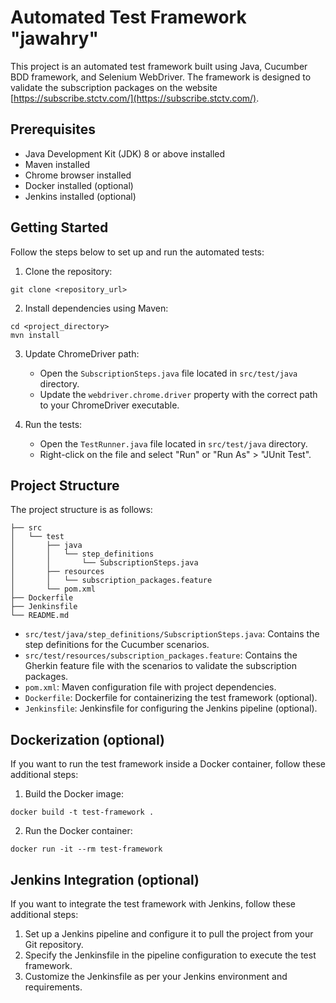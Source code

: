 

# Automated Test Framework "jawahry"

This project is an automated test framework built using Java, Cucumber BDD framework, and Selenium WebDriver. The framework is designed to validate the subscription packages on the website [https://subscribe.stctv.com/](https://subscribe.stctv.com/).

## Prerequisites

- Java Development Kit (JDK) 8 or above installed
- Maven installed
- Chrome browser installed
- Docker installed (optional)
- Jenkins installed (optional)

## Getting Started

Follow the steps below to set up and run the automated tests:

1. Clone the repository:

```
git clone <repository_url>
```

2. Install dependencies using Maven:

```
cd <project_directory>
mvn install
```

3. Update ChromeDriver path:
   - Open the `SubscriptionSteps.java` file located in `src/test/java` directory.
   - Update the `webdriver.chrome.driver` property with the correct path to your ChromeDriver executable.

4. Run the tests:
   - Open the `TestRunner.java` file located in `src/test/java` directory.
   - Right-click on the file and select "Run" or "Run As" > "JUnit Test".

## Project Structure

The project structure is as follows:

```
├── src
│   └── test
│       ├── java
│       │   └── step_definitions
│       │       └── SubscriptionSteps.java
│       ├── resources
│       │   └── subscription_packages.feature
│       └── pom.xml
├── Dockerfile
├── Jenkinsfile
└── README.md
```

- `src/test/java/step_definitions/SubscriptionSteps.java`: Contains the step definitions for the Cucumber scenarios.
- `src/test/resources/subscription_packages.feature`: Contains the Gherkin feature file with the scenarios to validate the subscription packages.
- `pom.xml`: Maven configuration file with project dependencies.
- `Dockerfile`: Dockerfile for containerizing the test framework (optional).
- `Jenkinsfile`: Jenkinsfile for configuring the Jenkins pipeline (optional).

## Dockerization (optional)

If you want to run the test framework inside a Docker container, follow these additional steps:

1. Build the Docker image:

```
docker build -t test-framework .
```

2. Run the Docker container:

```
docker run -it --rm test-framework
```

## Jenkins Integration (optional)

If you want to integrate the test framework with Jenkins, follow these additional steps:

1. Set up a Jenkins pipeline and configure it to pull the project from your Git repository.
2. Specify the Jenkinsfile in the pipeline configuration to execute the test framework.
3. Customize the Jenkinsfile as per your Jenkins environment and requirements.


